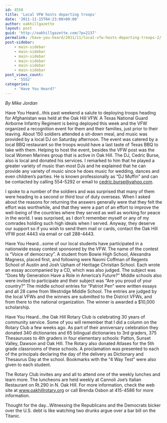 ```yaml
---
id: 4550
title: 'Local VFW hosts departing troops'
date: '2011-11-15T04:23:00+00:00'
author: oakhillgazette
layout: post
guid: 'http://oakhillgazette.com/?p=2137'
permalink: /have-you-heard/2011/11/local-vfw-hosts-departing-troops-2/
post-sidebar:
    - main-sidebar
    - main-sidebar
    - main-sidebar
    - main-sidebar
    - main-sidebar
    - main-sidebar
post_views_count:
    - '5552'
categories:
    - 'Have You Heard?'
---
```


*By Mike Jordan*

Have You Heard…this past weekend a salute to deploying troops heading for Afghanistan was held at the Oak Hill VFW. A Texas National Guard Airborne Infantry Regiment is being deployed this week and the VFW organized a recognition event for them and their families, just prior to their leaving. About 150 soldiers attended a sit-down meal, and music was provided by a local DJ on Saturday afternoon. The event was catered by a local BBQ restaurant so the troops would have a last taste of Texas BBQ to take with them. Helping to host the event, besides the VFW post was the local Women Marines group that is active in Oak Hill. The DJ, Cedric Burse, also is local and donated his services. I remarked to him that he played a greater variety of music than most DJs and he explained that he can provide any variety of music since he does music for wedding, dances and even children’s parties. He is known professionally as “DJ Muffin” and can be contacted by calling 554-5292 or email to cedric.burse@yahoo.com.

I spoke to a number of the soldiers and was surprised that many of them were heading to a second or third tour of duty overseas. When I asked about the reasons for returning the answers generally were that they felt the effort was worthwhile, and that they were a part of an effort to improve the well-being of the countries where they served as well as working for peace in the world. I was surprised, as I don’t remember myself or any of my comrades holding such high ideals when I served. Anyway, they deserve our support so if you wish to send them mail or cards, contact the Oak Hill VFW post 4443 via email or call 288-4443.

Have You Heard…some of our local students have participated in a nationwide essay contest sponsored by the VFW. The name of the contest is “Voice of democracy”. A student from Bowie High School, Alexandra Magness, placed first, and following were Naomi Coffman of Regents School of Austin and Josh Upham of Heritage Christian School. Each wrote an essay accompanied by a CD, which was also judged. The subject was “Does My Generation Have a Role in America’s Future?” Middle schools also were invited to participate and their subject was “Are you proud of your country?” The middle school entries for “Patriot Pen” were written essays and all 28 came from Westridge Middle School. The entries are judged by the local VFWs and the winners are submitted to the District VFWs, and from there to the national organization. The winner is awarded a $10,000 scholarship.

Have You Heard…the Oak Hill Rotary Club is celebrating 30 years of community service. Some of you will remember that I did a column on the Rotary Club a few weeks ago. As part of their anniversary celebration they donated 340 dictionaries and 65 bilingual dictionaries to 3rd graders, 375 Thesauruses to 4th graders in four elementary schools: Patton, Sunset Valley, Dawson and Oak Hill. The Rotary also donated Atlases for the 5th grade classrooms of these schools. A proclamation was presented to each of the principals declaring the day of the delivery as Dictionary and Thesaurus Day at the school. Bookmarks with the “4 Way Test” were also given to each student.

The Rotary Club invites any and all to attend one of the weekly lunches and learn more. The luncheons are held weekly at Cannoli Joe’s Italian Restaurant on Rt.290 in N. Oak Hill. For more information, check the web site at www.oakhillrotary.org or call Brenda Osbon at 415-4586 for more information.

Thought for the day…Witnessing the Republicans and the Democrats bicker over the U.S. debt is like watching two drunks argue over a bar bill on the Titanic.